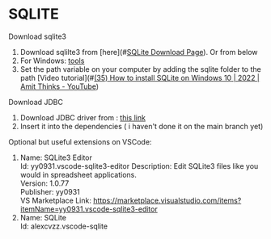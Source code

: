 # SQLITE
Download sqlite3
1. Download sqlilte3 from [here](#[SQLite Download Page](https://www.sqlite.org/download.html)). Or from below
2. For Windows: [tools](https://www.sqlite.org/2023/sqlite-tools-win32-x86-3420000.zip) 
4. Set the path variable on your computer by adding the sqlite folder to the path [Video tutorial](#[(35) How to install SQLite on Windows 10 | 2022 | Amit Thinks - YouTube](https://www.youtube.com/watch?v=L3FwRRx6bqo))

Download JDBC
1. Download JDBC driver from : [this link](https://github.com/xerial/sqlite-jdbc/releases/download/3.42.0.0/sqlite-jdbc-3.42.0.0.jar)
2. Insert it into the dependencies ( i haven't done it on the main branch yet)

Optional but useful extensions on VSCode: 
1. Name: SQLite3 Editor  
	Id: yy0931.vscode-sqlite3-editor
	Description: Edit SQLite3 files like you would in spreadsheet applications.  
	Version: 1.0.77  
	Publisher: yy0931  
	VS Marketplace Link: https://marketplace.visualstudio.com/items?itemName=yy0931.vscode-sqlite3-editor
2. Name: SQLite  
	Id: alexcvzz.vscode-sqlite
